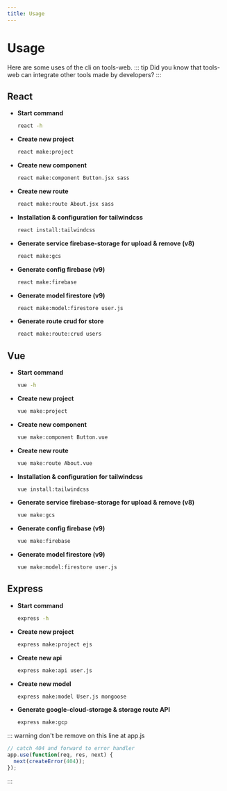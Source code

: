 ```yaml
---
title: Usage
---
```

# Usage
Here are some uses of the cli on tools-web.
::: tip
Did you know that tools-web can integrate other tools made by developers?
:::
## React
- **Start command**
	```bash
	react -h
	```
- **Create new project**
	```bash
	react make:project
	```
- **Create new component**
	```bash
	react make:component Button.jsx sass
	```
- **Create new route**
	```bash
	react make:route About.jsx sass
	```
- **Installation & configuration for tailwindcss**
	```bash
	react install:tailwindcss
	```
- **Generate service firebase-storage for upload & remove (v8)**
	```bash
	react make:gcs
	```
- **Generate config firebase (v9)**
	```bash
	react make:firebase
	```
- **Generate model firestore (v9)**
	```bash
	react make:model:firestore user.js
	```
- **Generate route crud for store**
	```bash
	react make:route:crud users
	```
## Vue
- **Start command**
	```bash
	vue -h
	```
- **Create new project**
	```bash
	vue make:project
	```
- **Create new component**
	```bash
	vue make:component Button.vue
	```
- **Create new route**
	```bash
	vue make:route About.vue
	```
- **Installation & configuration for tailwindcss**
	```bash
	vue install:tailwindcss
	```
- **Generate service firebase-storage for upload & remove (v8)**
	```bash
	vue make:gcs
	```
- **Generate config firebase (v9)**
	```bash
	vue make:firebase
	```
- **Generate model firestore (v9)**
	```bash
	vue make:model:firestore user.js
	```

## Express
- **Start command**
	```bash
	express -h
	```
- **Create new project**
	```bash
	express make:project ejs
	```
- **Create new api**
	```bash
	express make:api user.js
	```
- **Create new model**
	```bash
	express make:model User.js mongoose
	```
- **Generate google-cloud-storage & storage route API**
	```bash
	express make:gcp
	```
::: warning
don't be remove on this line at app.js
```javascript {1}
// catch 404 and forward to error handler
app.use(function(req, res, next) {
  next(createError(404));
});
```
:::